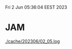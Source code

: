 Fri  2 Jun 05:36:04 EEST 2023
# JAM
<a href='./cache/202306/02_05.log'>./cache/202306/02_05.log</a>
